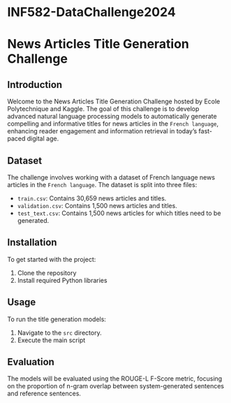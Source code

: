 # INF582-DataChallenge2024

# News Articles Title Generation Challenge

## Introduction

Welcome to the News Articles Title Generation Challenge hosted by Ecole Polytechnique and Kaggle. The goal of this challenge is to develop advanced natural language processing models to automatically generate compelling and informative titles for news articles in the `French language`, enhancing reader engagement and information retrieval in today’s fast-paced digital age.

## Dataset

The challenge involves working with a dataset of French language news articles in the `French language`. The dataset is split into three files:

- `train.csv`: Contains 30,659 news articles and titles.
- `validation.csv`: Contains 1,500 news articles and titles.
- `test_text.csv`: Contains 1,500 news articles for which titles need to be generated.

## Installation

To get started with the project:

1. Clone the repository
2. Install required Python libraries

## Usage

To run the title generation models:

1. Navigate to the `src` directory.
2. Execute the main script

## Evaluation

The models will be evaluated using the ROUGE-L F-Score metric, focusing on the proportion of n-gram overlap between system-generated sentences and reference sentences.
